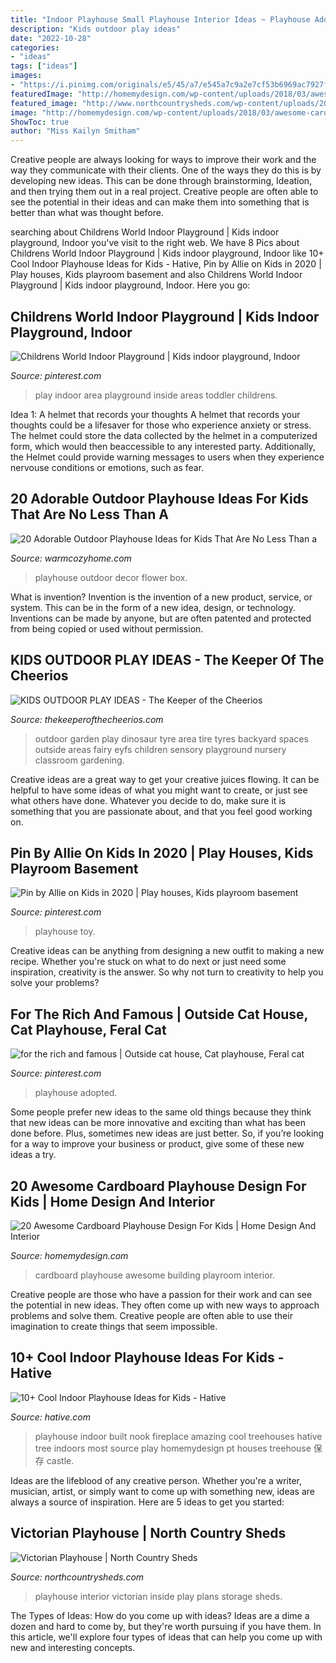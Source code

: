 ```yaml
---
title: "Indoor Playhouse Small Playhouse Interior Ideas ~ Playhouse Adopted"
description: "Kids outdoor play ideas"
date: "2022-10-28"
categories:
- "ideas"
tags: ["ideas"]
images:
- "https://i.pinimg.com/originals/e5/45/a7/e545a7c9a2e7cf53b6969ac7927fbf78.jpg"
featuredImage: "http://homemydesign.com/wp-content/uploads/2018/03/awesome-cardboard-playhouse-ideas.jpg"
featured_image: "http://www.northcountrysheds.com/wp-content/uploads/2009/10/playhouse-int_new.jpg"
image: "http://homemydesign.com/wp-content/uploads/2018/03/awesome-cardboard-playhouse-ideas.jpg"
ShowToc: true
author: "Miss Kailyn Smitham"
---
```



Creative people are always looking for ways to improve their work and the way they communicate with their clients. One of the ways they do this is by developing new ideas. This can be done through brainstorming, Ideation, and then trying them out in a real project. Creative people are often able to see the potential in their ideas and can make them into something that is better than what was thought before.

	

		
searching about Childrens World Indoor Playground | Kids indoor playground, Indoor you've visit to the right web. We have 8 Pics about Childrens World Indoor Playground | Kids indoor playground, Indoor like 10+ Cool Indoor Playhouse Ideas for Kids - Hative, Pin by Allie on Kids in 2020 | Play houses, Kids playroom basement and also Childrens World Indoor Playground | Kids indoor playground, Indoor. Here you go:
		
    
## Childrens World Indoor Playground | Kids Indoor Playground, Indoor

<img loading=lazy src="https://i.pinimg.com/originals/e5/45/a7/e545a7c9a2e7cf53b6969ac7927fbf78.jpg" onerror="this.onerror=null;this.src='https://tse1.mm.bing.net/th?id=OIP.qhCvqYX0F_yqyzVkJi0OCQHaFj&amp;pid=15.1';" alt="Childrens World Indoor Playground | Kids indoor playground, Indoor">

_Source: pinterest.com_

>play indoor area playground inside areas toddler childrens. 

	

Idea 1: A helmet that records your thoughts
A helmet that records your thoughts could be a lifesaver for those who experience anxiety or stress. The helmet could store the data collected by the helmet in a computerized form, which would then beaccessible to any interested party. Additionally, the Helmet could provide warning messages to users when they experience nervouse conditions or emotions, such as fear.

    
## 20 Adorable Outdoor Playhouse Ideas For Kids That Are No Less Than A

<img loading=lazy src="https://warmcozyhome.com/wp-content/uploads/2018/07/White-Outdoor-Playhouse-with-Flower-Box-Decor.jpg" onerror="this.onerror=null;this.src='https://tse4.mm.bing.net/th?id=OIP.nSAbPpXDoV_5g0br5h1YxwHaLJ&amp;pid=15.1';" alt="20 Adorable Outdoor Playhouse Ideas for Kids That Are No Less Than a">

_Source: warmcozyhome.com_

>playhouse outdoor decor flower box. 

	

What is invention?
Invention is the invention of a new product, service, or system. This can be in the form of a new idea, design, or technology. Inventions can be made by anyone, but are often patented and protected from being copied or used without permission.

    
## KIDS OUTDOOR PLAY IDEAS - The Keeper Of The Cheerios

<img loading=lazy src="http://www.thekeeperofthecheerios.com/wp-content/uploads/2017/03/7cce6ab284fa50e120a21860c50c6a3c.jpg" onerror="this.onerror=null;this.src='https://tse2.mm.bing.net/th?id=OIP.uN8mkcB9LSNFwfFsOOONggHaL2&amp;pid=15.1';" alt="KIDS OUTDOOR PLAY IDEAS - The Keeper of the Cheerios">

_Source: thekeeperofthecheerios.com_

>outdoor garden play dinosaur tyre area tire tyres backyard spaces outside areas fairy eyfs children sensory playground nursery classroom gardening. 

	

Creative ideas are a great way to get your creative juices flowing. It can be helpful to have some ideas of what you might want to create, or just see what others have done. Whatever you decide to do, make sure it is something that you are passionate about, and that you feel good working on.

    
## Pin By Allie On Kids In 2020 | Play Houses, Kids Playroom Basement

<img loading=lazy src="https://i.pinimg.com/736x/79/4c/d2/794cd227e51d5480f127bbd69616e386--play-rooms-comment.jpg" onerror="this.onerror=null;this.src='https://tse1.mm.bing.net/th?id=OIP.6_HZmWWDC7rpJAP3I4AAZAHaFi&amp;pid=15.1';" alt="Pin by Allie on Kids in 2020 | Play houses, Kids playroom basement">

_Source: pinterest.com_

>playhouse toy. 

	

Creative ideas can be anything from designing a new outfit to making a new recipe. Whether you're stuck on what to do next or just need some inspiration, creativity is the answer. So why not turn to creativity to help you solve your problems?

    
## For The Rich And Famous | Outside Cat House, Cat Playhouse, Feral Cat

<img loading=lazy src="https://i.pinimg.com/originals/18/f4/f8/18f4f8f804a881c2d29ec6a63d3fe461.jpg" onerror="this.onerror=null;this.src='https://tse3.mm.bing.net/th?id=OIP.PoIw3PYu2QY0uRLVr5-DZgHaJ4&amp;pid=15.1';" alt="for the rich and famous | Outside cat house, Cat playhouse, Feral cat">

_Source: pinterest.com_

>playhouse adopted. 

	

Some people prefer new ideas to the same old things because they think that new ideas can be more innovative and exciting than what has been done before. Plus, sometimes new ideas are just better. So, if you’re looking for a way to improve your business or product, give some of these new ideas a try.

    
## 20 Awesome Cardboard Playhouse Design For Kids | Home Design And Interior

<img loading=lazy src="http://homemydesign.com/wp-content/uploads/2018/03/awesome-cardboard-playhouse-ideas.jpg" onerror="this.onerror=null;this.src='https://tse3.mm.bing.net/th?id=OIP.Vb5tL1zXkgAWL-JcqgIuRAHaKX&amp;pid=15.1';" alt="20 Awesome Cardboard Playhouse Design For Kids | Home Design And Interior">

_Source: homemydesign.com_

>cardboard playhouse awesome building playroom interior. 

	

Creative people are those who have a passion for their work and can see the potential in new ideas. They often come up with new ways to approach problems and solve them. Creative people are often able to use their imagination to create things that seem impossible.

    
## 10+ Cool Indoor Playhouse Ideas For Kids - Hative

<img loading=lazy src="https://hative.com/wp-content/uploads/2014/11/indoor-playhouse/7-playhouse-built-in-a-fireplace-nook.jpg" onerror="this.onerror=null;this.src='https://tse2.mm.bing.net/th?id=OIP.3D4-Dxs39XSzexk31WCnHgHaLH&amp;pid=15.1';" alt="10+ Cool Indoor Playhouse Ideas for Kids - Hative">

_Source: hative.com_

>playhouse indoor built nook fireplace amazing cool treehouses hative tree indoors most source play homemydesign pt houses treehouse 保存 castle. 

	

Ideas are the lifeblood of any creative person. Whether you're a writer, musician, artist, or simply want to come up with something new, ideas are always a source of inspiration. Here are 5 ideas to get you started: 

    
## Victorian Playhouse | North Country Sheds

<img loading=lazy src="http://www.northcountrysheds.com/wp-content/uploads/2009/10/playhouse-int_new.jpg" onerror="this.onerror=null;this.src='https://tse2.mm.bing.net/th?id=OIP.MSUWudkCqmC6hUAcgCQ_gAHaEq&amp;pid=15.1';" alt="Victorian Playhouse | North Country Sheds">

_Source: northcountrysheds.com_

>playhouse interior victorian inside play plans storage sheds. 

	

The Types of Ideas: How do you come up with ideas?
Ideas are a dime a dozen and hard to come by, but they're worth pursuing if you have them. In this article, we'll explore four types of ideas that can help you come up with new and interesting concepts.

